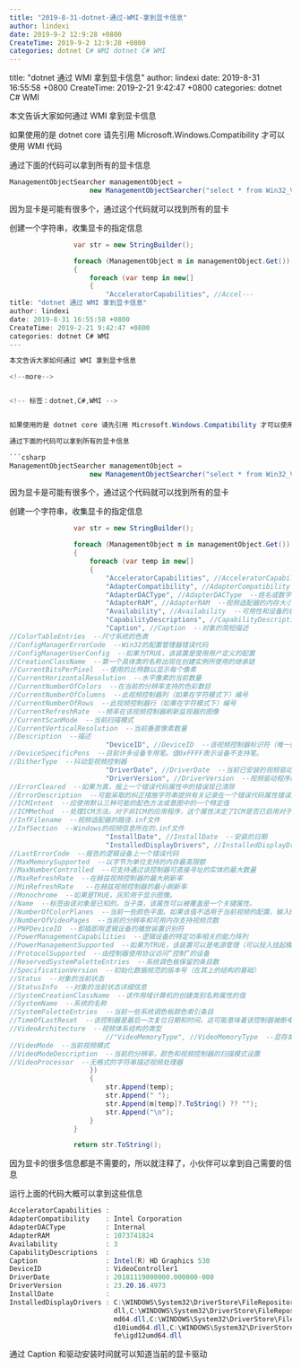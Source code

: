 ```yaml
---
title: "2019-8-31-dotnet-通过-WMI-拿到显卡信息"
author: lindexi
date: 2019-9-2 12:9:28 +0800
CreateTime: 2019-9-2 12:9:28 +0800
categories: dotnet C# WMI dotnet C# WMI
---
```


title: "dotnet 通过 WMI 拿到显卡信息"
author: lindexi
date: 2019-8-31 16:55:58 +0800
CreateTime: 2019-2-21 9:42:47 +0800
categories: dotnet C# WMI

<!--more-->



本文告诉大家如何通过 WMI 拿到显卡信息

<!--more-->


<!-- 标签：dotnet,C#,WMI -->


如果使用的是 dotnet core 请先引用 Microsoft.Windows.Compatibility 才可以使用 WMI 代码

通过下面的代码可以拿到所有的显卡信息

```csharp
ManagementObjectSearcher managementObject =
                    new ManagementObjectSearcher("select * from Win32_VideoController");
```

因为显卡是可能有很多个，通过这个代码就可以找到所有的显卡

创建一个字符串，收集显卡的指定信息

```csharp
                var str = new StringBuilder();

                foreach (ManagementObject m in managementObject.Get())
                {
                    foreach (var temp in new[]
                    {
                        "AcceleratorCapabilities", //Accel---
title: "dotnet 通过 WMI 拿到显卡信息"
author: lindexi
date: 2019-8-31 16:55:58 +0800
CreateTime: 2019-2-21 9:42:47 +0800
categories: dotnet C# WMI
---

本文告诉大家如何通过 WMI 拿到显卡信息

<!--more-->


<!-- 标签：dotnet,C#,WMI -->


如果使用的是 dotnet core 请先引用 Microsoft.Windows.Compatibility 才可以使用 WMI 代码

通过下面的代码可以拿到所有的显卡信息

```csharp
ManagementObjectSearcher managementObject =
                    new ManagementObjectSearcher("select * from Win32_VideoController");
```

因为显卡是可能有很多个，通过这个代码就可以找到所有的显卡

创建一个字符串，收集显卡的指定信息

```csharp
                var str = new StringBuilder();

                foreach (ManagementObject m in managementObject.Get())
                {
                    foreach (var temp in new[]
                    {
                        "AcceleratorCapabilities", //AcceleratorCapabilities  --图形和视频控制器的三维阵列的能力
                        "AdapterCompatibility", //AdapterCompatibility  --用于此控制器与系统比较兼容性一般芯片组
                        "AdapterDACType", //AdapterDACType  --姓名或数字 - 模拟转换器（DAC）芯片的标识符
                        "AdapterRAM", //AdapterRAM  --视频适配器的内存大小
                        "Availability", //Availability  --可用性和设备的状态
                        "CapabilityDescriptions", //CapabilityDescriptions  --自由形式字符串提供更详细的解释中的任何加速器能力阵列所指示的视频加速器功能
                        "Caption", //Caption  --对象的简短描述
//ColorTableEntries  --尺寸系统的色表
//ConfigManagerErrorCode  --Win32的配置管理器错误代码
//ConfigManagerUserConfig  --如果为TRUE，该装置是使用用户定义的配置
//CreationClassName  --第一个具体类的名称出现在创建实例所使用的继承链
//CurrentBitsPerPixel  --使用的比特数以显示每个像素
//CurrentHorizontalResolution  --水平像素的当前数量
//CurrentNumberOfColors  --在当前的分辨率支持的色彩数目
//CurrentNumberOfColumns  --此视频控制器列（如果在字符模式下）编号
//CurrentNumberOfRows  --此视频控制器行（如果在字符模式下）编号
//CurrentRefreshRate  --频率在该视频控制器刷新监视器的图像
//CurrentScanMode  --当前扫描模式
//CurrentVerticalResolution  --当前垂直像素数量
//Description  --描述
                        "DeviceID", //DeviceID  --该视频控制器标识符（唯一的计算机系统）
//DeviceSpecificPens  --目前许多设备专用笔。值0xFFFF表示设备不支持笔。
//DitherType  --抖动型视频控制器
                        "DriverDate", //DriverDate  --当前已安装的视频驱动程序的最后修改日期和时间
                        "DriverVersion", //DriverVersion  --视频驱动程序的版本号
//ErrorCleared  --如果为真，报上一个错误代码属性中的错误现已清除
//ErrorDescription  --可能采取的纠正措施字符串提供有关记录在一个错误代码属性错误的详细信息
//ICMIntent  --应使用默认三种可能的配色方法或意图中的一个特定值
//ICMMethod  --处理ICM方法。对于非ICM的应用程序，这个属性决定了ICM是否已启用对于ICM的应用程序，系统将检查此属性来确定如何处理ICM支持
//InfFilename  --视频适配器的路径.inf文件
//InfSection  --Windows的视频信息所在的.inf文件
                        "InstallDate", //InstallDate  --安装的日期
                        "InstalledDisplayDrivers", //InstalledDisplayDrivers  --已安装的显示设备驱动程序的名称
//LastErrorCode  --报告的逻辑设备上一个错误代码 
//MaxMemorySupported  --以字节为单位支持的内存最高限额
//MaxNumberControlled  --可支持通过该控制器可直接寻址的实体的最大数量
//MaxRefreshRate  --在赫兹视频控制器的最大刷新率
//MinRefreshRate   --在赫兹视频控制器的最小刷新率
//Monochrome  --如果是TRUE，灰阶用于显示图像。
//Name  --标签由该对象是已知的。当子类，该属性可以被覆盖是一个关键属性。
//NumberOfColorPlanes  --当前一些颜色平面。如果该值不适用于当前视频的配置，输入0（零）
//NumberOfVideoPages  --当前的分辨率和可用内存支持视频页数
//PNPDeviceID  --即插即用逻辑设备的播放装置识别符
//PowerManagementCapabilities  --逻辑设备的特定功率相关的能力阵列
//PowerManagementSupported  --如果为TRUE，该装置可以是电源管理（可以投入挂起模式，等等）
//ProtocolSupported  --由控制器使用协议访问“控制”的设备
//ReservedSystemPaletteEntries  --系统调色板保留的条目数
//SpecificationVersion  --初始化数据规范的版本号（在其上的结构的基础）
//Status  --对象的当前状态
//StatusInfo  --对象的当前状态详细信息
//SystemCreationClassName  --该作用域计算机的创建类别名称属性的值
//SystemName  --系统的名称
//SystemPaletteEntries  --当前一些系统调色板颜色索引条目
//TimeOfLastReset  --该控制器是最后一次复位日期和时间，这可能意味着该控制器被断电或重新初始化
//VideoArchitecture  --视频体系结构的类型
                        //"VideoMemoryType", //VideoMemoryType  --显存类型
//VideoMode  --当前视频模式
//VideoModeDescription  --当前的分辨率，颜色和视频控制器的扫描模式设置
//VideoProcessor  --无格式的字符串描述视频处理器
                    })
                    {
                        str.Append(temp);
                        str.Append(" ");
                        str.Append(m[temp]?.ToString() ?? "");
                        str.Append("\n");
                    }
                }

                return str.ToString();
```

因为显卡的很多信息都是不需要的，所以就注释了，小伙伴可以拿到自己需要的信息

运行上面的代码大概可以拿到这些信息

```csharp
AcceleratorCapabilities :
AdapterCompatibility    : Intel Corporation
AdapterDACType          : Internal
AdapterRAM              : 1073741824
Availability            : 3
CapabilityDescriptions  :
Caption                 : Intel(R) HD Graphics 530
DeviceID                : VideoController1
DriverDate              : 20181119000000.000000-000
DriverVersion           : 23.20.16.4973
InstallDate             :
InstalledDisplayDrivers : C:\WINDOWS\System32\DriverStore\FileRepository\igdlh64.inf_amd64_2c92d70c30b8effe\igdumdim64.
                          dll,C:\WINDOWS\System32\DriverStore\FileRepository\igdlh64.inf_amd64_2c92d70c30b8effe\igd10iu
                          md64.dll,C:\WINDOWS\System32\DriverStore\FileRepository\igdlh64.inf_amd64_2c92d70c30b8effe\ig
                          d10iumd64.dll,C:\WINDOWS\System32\DriverStore\FileRepository\igdlh64.inf_amd64_2c92d70c30b8ef
                          fe\igd12umd64.dll
```

通过 Caption 和驱动安装时间就可以知道当前的显卡驱动

